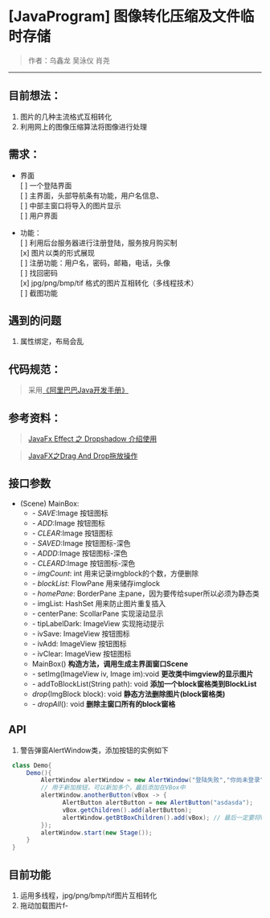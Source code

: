 # [JavaProgram] 图像转化压缩及文件临时存储
>作者：乌鑫龙 吴泳仪 肖尧
---
## 目前想法：
  1. 图片的几种主流格式互相转化 
  2. 利用网上的图像压缩算法将图像进行处理
  
## 需求：

 - 界面   
 [ ] 一个登陆界面   
 [ ] 主界面，头部导航条有功能，用户名信息、    
 [ ] 中部主窗口将导入的图片显示   
 [ ] 用户界面     

 - 功能：   
 [ ] 利用后台服务器进行注册登陆，服务按月购买制  
 [x] 图片以类的形式展现  
 [ ] 注册功能：用户名，密码，邮箱，电话，头像  
 [ ] 找回密码  
 [x] jpg/png/bmp/tif 格式的图片互相转化（多线程技术）  
 [ ] 截图功能
 
 ## 遇到的问题
 1. 属性绑定，布局会乱
 
 ## 代码规范：
 > 采用[《阿里巴巴Java开发手册》](https://github.com/alibaba/p3c/blob/master/%E9%98%BF%E9%87%8C%E5%B7%B4%E5%B7%B4Java%E5%BC%80%E5%8F%91%E6%89%8B%E5%86%8C%EF%BC%88%E5%8D%8E%E5%B1%B1%E7%89%88%EF%BC%89.pdf)

## 参考资料：
> [JavaFx Effect 之 Dropshadow 介绍使用](https://blog.csdn.net/qq_22571159/article/details/86570727)

>[JavaFX之Drag And Drop拖放操作](https://blog.csdn.net/wingfourever/article/details/8858782)


## 接口参数
 
 - (Scene) MainBox:
    - \- _SAVE_:Image 按钮图标    
    - \- _ADD_:Image 按钮图标   
    - \- _CLEAR_:Image 按钮图标   
    - \- _SAVED_:Image 按钮图标-深色   
    - \- _ADDD_:Image 按钮图标-深色   
    - \- _CLEARD_:Image 按钮图标-深色   
    - \- _imgCount_: int 用来记录imgblock的个数，方便删除
    - \- _blockList_: FlowPane 用来储存imglock   
    - \- _homePane_: BorderPane 主pane，因为要传给super所以必须为静态类   
    - \- imgList: HashSet 用来防止图片重复插入   
    - \- centerPane: ScollarPane 实现滚动显示   
    - \- tipLabelDark: ImageView 实现拖动提示   
    - \- ivSave: ImageView 按钮图标  
    - \- ivAdd: ImageView 按钮图标  
    - \- ivClear: ImageView 按钮图标 
   - MainBox()  **构造方法，调用生成主界面窗口Scene**    
   - \- setImg(ImageView iv, Image im):void **更改类中imgview的显示图片**   
   - \- addToBlockList(String path): void **添加一个block窗格类到BlockList**    
   - _drop_(ImgBlock block): void **静态方法删除图片(block窗格类)**    
   - \- _dropAll_(): void **删除主窗口所有的block窗格**    
   
## API
   1. 警告弹窗AlertWindow类，添加按钮的实例如下    
   ```java
    class Demo{
        Demo(){
            AlertWindow alertWindow = new AlertWindow("登陆失败","你尚未登录");  // 此处写警告弹窗的标题和内容
            // 用于新加按钮，可以新加多个，最后添加在VBox中
            alertWindow.anotherButton(vBox -> {
                  AlertButton alertButton = new AlertButton("asdasda");        //写新加按钮的名字
                  vBox.getChildren().add(alertButton);
                  alertWindow.getBtBoxChildren().add(vBox); // 最后一定要将VBox添加进alertWindow的btbox中
            });
            alertWindow.start(new Stage());
        }
    }
   ``` 

## 目前功能
1. 运用多线程，jpg/png/bmp/tif图片互相转化
2. 拖动加载图片f-